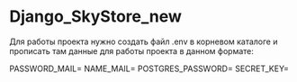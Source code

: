 # Django_SkyStore_new

Для работы проекта нужно создать файл .env в корневом каталоге и прописать там данные для работы проекта в данном формате: 

PASSWORD_MAIL=
NAME_MAIL=
POSTGRES_PASSWORD=
SECRET_KEY=
